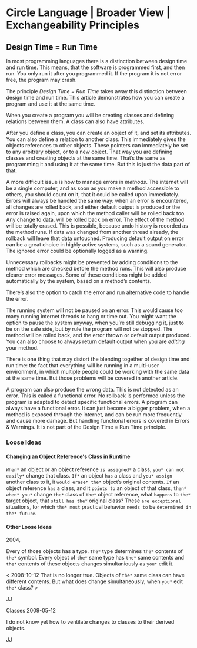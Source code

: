 ﻿Circle Language | Broader View | Exchangeability Principles
===========================================================

Design Time = Run Time
----------------------

In most programming languages there is a distinction between design time and run time. This means, that the software is programmed first, and then run. You only run it after you programmed it. If the program it is not error free, the program may crash.

The principle *Design Time = Run Time*  takes away this distinction between design time and run time. This article demonstrates how you can create a program and use it at the same time.

When you create a program you will be creating classes and defining relations between them. A class can also have attributes.

After you define a class, you can create an object of it, and set its attributes. You can also define a relation to another class. This immediately gives the objects references to other objects. These pointers can immediately be set to any arbitrary object, or to a new object. That way you are defining classes and creating objects at the same time. That’s the same as programming it and using it at the same time. But this is just the data part of that.

A more difficult issue is how to manage errors in *methods*. The internet will be a single computer, and as soon as you make a method accessible to others, you should count on it, that it could be called upon immediately. Errors will always be handled the same way: when an error is encountered, all changes are rolled back, and either default output is produced or the error is raised again, upon which the method caller will be rolled back too. Any change to data, will be rolled back on error. The effect of the method will be totally erased. This is possible, because undo history is recorded as the method runs. If data was changed from another thread already, the rollback will leave that data untouched. Producing default output on error can be a great choice in highly active systems, such as a sound generator. The ignored error could be optionally logged as a warning. 

Unnecessary rollbacks might be prevented by adding conditions to the method which are checked before the method runs. This will also produce clearer error messages. Some of these conditions might be added automatically by the system, based on a method’s contents.

There’s also the option to catch the error and run alternative code to handle the error.

The running system will not be paused on an error. This would cause too many running internet threads to hang or time out. You might want the option to pause the system anyway, when you’re still debugging it, just to be on the safe side, but by rule the program will not be stopped. The method will be rolled back, and the error thrown or default output produced. You can also choose to always return default output when you are *editing* your method.

There is one thing that may distort the blending together of design time and run time: the fact that everything will be running in a multi-user environment, in which multiple people could be working with the same data at the same time. But those problems will be covered in another article.

A program can also produce the wrong data. This is not detected as an error. This is called a functional error. No rollback is performed unless the program is adapted to detect specific functional errors. A program can always have a functional error. It can just become a bigger problem, when a method is exposed through the internet, and can be run more frequently and cause more damage. But handling functional errors is covered in Errors & Warnings. It is not part of the Design Time = Run Time principle.

### Loose Ideas

#### Changing an Object Reference's Class in Runtime

`When*` an object or an object reference `is assigned*` a class, `you* can not easily*` change that class. `If*` an object `has` a class and `you* assign` another class to it, it `would erase* the*` object’s original contents. `If` an object reference `has` a class, and it `points to` an object of that class, `then* when* you*` change `the*` class of `the*` object reference, what `happens` to `the*` target object, that `still has the*` original class? These `are exceptional` situations, for which `the* most` practical behavior `needs to` be `determined in the* future`.

#### Other Loose Ideas

2004,

Every of those objects has a type. `The*` type determines `the*` contents of `the*` symbol. Every object of `the*` same type has `the*` same contents and `the*` contents of these objects changes simultaniously as `you*` edit it.

< 2008-10-12 That is no longer true. Objects of `the*` same class can have different contents. But what does change simultaneously, when `you*` edit `the*` class? >

JJ


Classes
2009-05-12

I do not know yet how to ventilate changes to classes to their derived objects.

JJ

